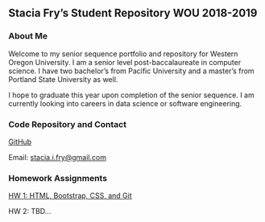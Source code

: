 ## Stacia Fry’s Student Repository WOU 2018-2019

### About Me
Welcome to my senior sequence portfolio and repository for Western Oregon University. I am a senior level post-baccalaureate in computer science. I have two bachelor’s from Pacific University and a master’s from Portland State University as well. 

I hope to graduate this year upon completion of the senior sequence. I am currently looking into careers in data science or software engineering.

### Code Repository and Contact

[GitHub](https://github.com/siphry/siphry.github.io)

Email: stacia.i.fry@gmail.com

### Homework Assignments
[HW 1: HTML, Bootstrap, CSS, and Git](https://siphry.github.io//HW1/HTML/home.html)

HW 2: TBD...